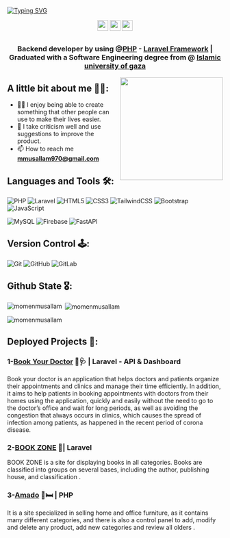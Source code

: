 [![Typing SVG](https://readme-typing-svg.herokuapp.com?size=40&center=true&vCenter=true&width=1000&height=100&lines=%F0%9F%91%8B+HELLO!+I+AM+MOMEN+MUSALLAM;I+AM+A+BACK-END+DEVELPER%F0%9F%92%BB;3%2B+years+of+coding+experience%F0%9F%92%AA)](https://git.io/typing-svg)

<p align="center"><a href="https://twitter.com/MomenMusallam"><img src="https://img.shields.io/badge/twitter-%231DA1F2.svg?&style=for-the-badge&logo=twitter&logoColor=white" height=25></a> <a href="https://www.linkedin.com/in/momen-musallam-89834222b/"><img src="https://img.shields.io/badge/linkedin-%230077B5.svg?&style=for-the-badge&logo=linkedin&logoColor=white" height=25></a> <a href="https://www.instagram.com/momen.musallam/"><img src="https://img.shields.io/badge/instagram-%23E4405F.svg?&style=for-the-badge&logo=instagram&logoColor=white" height=25></a> 
</p>

##
<h3 align="center">Backend developer by using @<a href='https://www.php.net/'>PHP</a> - <a href='https://laravel.com/'>Laravel Framework</a> | Graduated with a Software Engineering degree from @ <a href='https://www.iugaza.edu.ps/en/'>Islamic university of gaza</a> </h3>
<img align="right" src="https://media3.giphy.com/media/ve43TyDQ3B4me7d22z/giphy.gif?cid=790b761109ff3bb15032b434df7b6bfc45f1f3158fb466e5&rid=giphy.gif&ct=g" width="240"/>
  
## A little bit about me 🙅‍♂️:
- 🐱‍🏍 I enjoy being able to create something that other people can use to make their lives easier.
- 🦾 I take criticism well and use suggestions to improve the product. 
- 📫 How to reach me **mmusallam970@gmail.com**

## Languages and Tools 🛠:
![PHP](https://img.shields.io/badge/php-%23777BB4.svg?style=for-the-badge&logo=php&logoColor=white)
![Laravel](https://img.shields.io/badge/laravel-%23FF2D20.svg?style=for-the-badge&logo=laravel&logoColor=white)
![HTML5](https://img.shields.io/badge/html5-%23E34F26.svg?style=for-the-badge&logo=html5&logoColor=white)
![CSS3](https://img.shields.io/badge/css3-%231572B6.svg?style=for-the-badge&logo=css3&logoColor=white)
![TailwindCSS](https://img.shields.io/badge/tailwindcss-%2338B2AC.svg?style=for-the-badge&logo=tailwind-css&logoColor=white)
![Bootstrap](https://img.shields.io/badge/bootstrap-%23563D7C.svg?style=for-the-badge&logo=bootstrap&logoColor=white)
![JavaScript](https://img.shields.io/badge/javascript-%23323330.svg?style=for-the-badge&logo=javascript&logoColor=%23F7DF1E)
<!-- ![Vue.js](https://img.shields.io/badge/vuejs-%2335495e.svg?style=for-the-badge&logo=vuedotjs&logoColor=%234FC08D) -->
<!-- ![jQuery](https://img.shields.io/badge/jquery-%230769AD.svg?style=for-the-badge&logo=jquery&logoColor=white) -->
![MySQL](https://img.shields.io/badge/mysql-%2300f.svg?style=for-the-badge&logo=mysql&logoColor=white)
![Firebase](https://img.shields.io/badge/Firebase-039BE5?style=for-the-badge&logo=Firebase&logoColor=white)
![FastAPI](https://img.shields.io/badge/FastAPI-005571?style=for-the-badge&logo=fastapi)

## Version Control 🕹:
![Git](https://img.shields.io/badge/git-%23F05033.svg?style=for-the-badge&logo=git&logoColor=white)
![GitHub](https://img.shields.io/badge/github-%23121011.svg?style=for-the-badge&logo=github&logoColor=white)
![GitLab](https://img.shields.io/badge/gitlab-%23181717.svg?style=for-the-badge&logo=gitlab&logoColor=white)

##  Github State 🎖:
<p><img align="left" src="https://github-readme-stats.vercel.app/api/top-langs?username=momenmusallam&show_icons=true&theme=tokyonight&locale=en&layout=compact" alt="momenmusallam" /></p>
<p>&nbsp;<img align="center" src="https://github-readme-stats.vercel.app/api?username=momenmusallam&show_icons=true&theme=tokyonight&locale=en" alt="momenmusallam" /></p>



<p align="left"> <img src="https://komarev.com/ghpvc/?username=momenmusallam&label=Profile%20views&color=0e75b6&style=flat" alt="momenmusallam" /> </p>

##  Deployed Projects 🚀:
### 1-[Book Your Doctor](https://github.com/MomenMusallam/laravel-book-your-doctor) 🥼🩺 | Laravel - API & Dashboard
 Book your doctor is an application that helps doctors and patients organize their appointments and clinics and manage their time efficiently. In addition, it aims to help patients in booking appointments with doctors from their homes using the application, quickly and easily without the need to go to the doctor’s office and wait for long periods, as well as avoiding the congestion that always occurs in clinics, which causes the spread of infection among patients, as happened in the recent period of corona disease.
 
### 2-[BOOK ZONE](https://training2021.000webhostapp.com/Books/public_html/) 📗| Laravel
  BOOK ZONE  is a site for displaying books in all categories. Books are classified into groups on several bases, including the author, publishing house, and classification .

### 3-[Amado](https://training2021.000webhostapp.com/Books/public_html/) 🛒🛏 | PHP
It is a site specialized in selling home and office furniture, as it contains many different categories, and there is also a control panel to add, modify and delete any product, add new categories and review all olders . 

